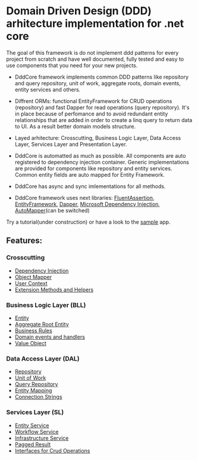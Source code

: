 # Domain Driven Design (DDD) arhitecture implementation for .net core
The goal of this framework is do not implement ddd patterns for every project from scratch and have well documented, fully tested and easy to use components that you need for your new projects.

* DddCore framework implements common DDD patterns like repository and query repository, unit of work, aggregate roots, domain events, entity services and others.

* Diffrent ORMs: functional EntityFramework for CRUD operations (repository) and fast Dapper for read operations (query repository). It's in place because of perfomance and to avoid redundant entity relationships that are added in order to create a linq query to return data to UI. As a result better domain models structure.

* Layed arhitecture: Crosscutting, Business Logic Layer, Data Access Layer, Services Layer and Presentation Layer.

* DddCore is automatted as much as possible. All components are auto registered to dependency injection container. Generic implementations are provided for components like repository and entity services. Common entity fields are auto mapped for Entity Framework.

* DddCore has async and sync imlementations for all methods.

* DddCore framework uses next libraries: [FluentAssertion][-4], [EntityFramework][-3], [Dapper][-5], [Microsoft Dependency Injection][-2], [AutoMapper][-1](can be switched)

Try a tutorial(under construction) or have a look to the [sample][0] app.

## Features:

### Crosscutting

- [Dependency Injection][1]
- [Object Mapper][2]
- [User Context][-7]
- [Extension Methods and Helpers][-6]

### Business Logic Layer (BLL)

- [Entity][3]
- [Aggregate Root Entity][4]
- [Business Rules][5]
- [Domain events and handlers][6]
- [Value Object][7]

### Data Access Layer (DAL)

- [Repository][8]
- [Unit of Work][9]
- [Query Repository][10]
- [Entity Mapping][11]
- [Connection Strings][12]

### Services Layer (SL)

- [Entity Service][13]
- [Workflow Service][14]
- [Infrastructure Service][15]
- [Pagged Result][16]
- [Interfaces for Crud Operations][17]

[-4]: https://github.com/JeremySkinner/FluentValidation
[-3]: https://github.com/aspnet/EntityFramework
[-2]: https://github.com/aspnet/DependencyInjection
[-1]: https://github.com/AutoMapper/AutoMapper
[-5]: https://github.com/StackExchange/dapper-dot-net

[0]: https://github.com/Alexander-Shein/DddCore/tree/net-core/Samples/Api
[1]: https://github.com/Alexander-Shein/DddCore/blob/net-core/Src/Crosscutting/README.md#dependency-injection
[2]: https://github.com/Alexander-Shein/DddCore/blob/net-core/Src/Crosscutting/README.md#object-mapper
[-7]: https://github.com/Alexander-Shein/DddCore/blob/net-core/Src/Crosscutting/README.md#user-context
[-6]: https://github.com/Alexander-Shein/DddCore/blob/net-core/Src/Crosscutting/README.md#object-mapper#extension-methods-and-helpers

[3]: https://github.com/Alexander-Shein/DddCore/blob/net-core/Src/BLL/README.md
[4]: https://github.com/Alexander-Shein/DddCore/blob/net-core/Src/BLL/README.md#aggregate-root-entity
[5]: https://github.com/Alexander-Shein/DddCore/blob/net-core/Src/BLL/README.md#business-rules
[6]: https://github.com/Alexander-Shein/DddCore/blob/net-core/Src/BLL/README.md#domain-events-and-handlers
[7]: https://github.com/Alexander-Shein/DddCore/blob/net-core/Src/BLL/README.md#value-object

[8]: https://github.com/Alexander-Shein/DddCore/blob/net-core/Src/DAL/README.md#repository
[9]: https://github.com/Alexander-Shein/DddCore/blob/net-core/Src/DAL/README.md#unit-of-work
[10]: https://github.com/Alexander-Shein/DddCore/blob/net-core/Src/DAL/README.md#query-repository
[11]: https://github.com/Alexander-Shein/DddCore/blob/net-core/Src/DAL/README.md#entity-mapping
[12]: https://github.com/Alexander-Shein/DddCore/blob/net-core/Src/DAL/README.md#connection-strings

[13]: https://github.com/Alexander-Shein/DddCore/blob/net-core/Src/SL/README.md#entity-service
[14]: https://github.com/Alexander-Shein/DddCore/blob/net-core/Src/SL/README.md#workflow-service
[15]: https://github.com/Alexander-Shein/DddCore/blob/net-core/Src/SL/README.md#infrastructure-service
[16]: https://github.com/Alexander-Shein/DddCore/blob/net-core/Src/SL/README.md#pagged-result
[17]: https://github.com/Alexander-Shein/DddCore/blob/net-core/Src/SL/README.md#interfaces-for-crud-operations
